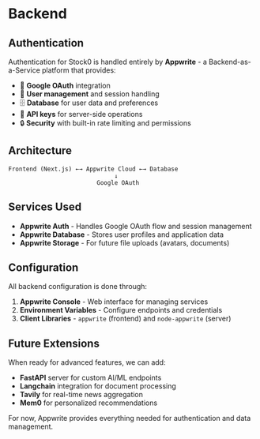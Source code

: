 # Backend

## Authentication

Authentication for Stock0 is handled entirely by **Appwrite** - a Backend-as-a-Service platform that provides:

- 🔐 **Google OAuth** integration
- 👤 **User management** and session handling  
- 🗄️ **Database** for user data and preferences
- 🔑 **API keys** for server-side operations
- 🔒 **Security** with built-in rate limiting and permissions

## Architecture

```
Frontend (Next.js) ←→ Appwrite Cloud ←→ Database
                              ↓
                         Google OAuth
```

## Services Used

- **Appwrite Auth** - Handles Google OAuth flow and session management
- **Appwrite Database** - Stores user profiles and application data
- **Appwrite Storage** - For future file uploads (avatars, documents)

## Configuration

All backend configuration is done through:
1. **Appwrite Console** - Web interface for managing services
2. **Environment Variables** - Configure endpoints and credentials
3. **Client Libraries** - `appwrite` (frontend) and `node-appwrite` (server)

## Future Extensions

When ready for advanced features, we can add:
- **FastAPI** server for custom AI/ML endpoints
- **Langchain** integration for document processing
- **Tavily** for real-time news aggregation
- **Mem0** for personalized recommendations

For now, Appwrite provides everything needed for authentication and data management. 